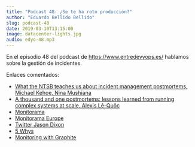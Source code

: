 ```yaml
---
title: "Podcast 48: ¿Se te ha roto producción?"
author: "Eduardo Bellido Bellido"
slug: podcast-48
date: 2019-03-10T13:15:00
image: datacenter-lights.jpg
audio: edyo-48.mp3
---
```


En el episodio 48 del podcast de https://www.entredevyops.es/ hablamos sobre la gestión de incidentes.

<!--more-->

Enlaces comentados:

* [What the NTSB teaches us about incident management postmortems, Michael Kehoe, Nina Mushiana](https://vimeo.com/289894687)
* [A thousand and one postmortems: lessons learned from running complex systems at scale, Alexis Lê-Quôc](https://vimeo.com/289890359)
* [Monitorama](http://monitorama.com/)
* [Monitorama Europe](http://monitorama.eu/)
* [Twitter Jason Dixon](https://twitter.com/obfuscurity)
* [5 Whys](https://es.wikipedia.org/wiki/Los_cinco_%C2%BFPor_qu%C3%A9%3F)
* [Monitoring with Graphite](https://amzn.to/2ELm39o)
